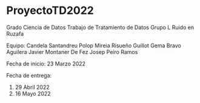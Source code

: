 # ProyectoTD2022
Grado Ciencia de Datos
Trabajo de Tratamiento de Datos
Grupo L
Ruido en Ruzafa

Equipo:
  Candela Santandreu Polop
  Mireia Risueño Guillot
  Gema Bravo Aguilera
  Javier Montaner De Fez
  Josep Peiro Ramos
  
Fecha de inicio:
  23 Marzo 2022
 
 Fecha de entrega:
  1. 29 Abril 2022
  2. 16 Mayo 2022
